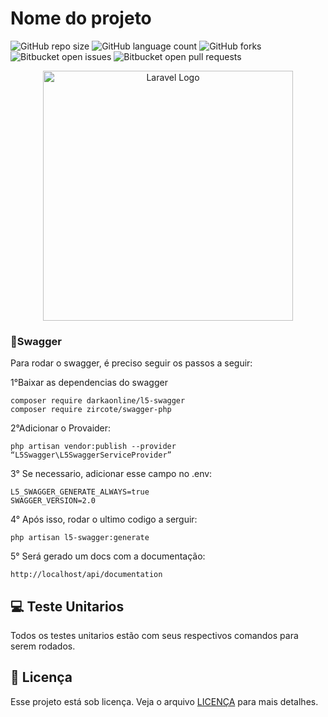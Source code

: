 # Nome do projeto

![GitHub repo size](https://img.shields.io/github/repo-size/iuricode/README-template?style=for-the-badge)
![GitHub language count](https://img.shields.io/github/languages/count/iuricode/README-template?style=for-the-badge)
![GitHub forks](https://img.shields.io/github/forks/iuricode/README-template?style=for-the-badge)
![Bitbucket open issues](https://img.shields.io/bitbucket/issues/iuricode/README-template?style=for-the-badge)
![Bitbucket open pull requests](https://img.shields.io/bitbucket/pr-raw/iuricode/README-template?style=for-the-badge)

<p align="center"><a href="https://laravel.com" target="_blank"><img src="https://raw.githubusercontent.com/laravel/art/master/logo-lockup/5%20SVG/2%20CMYK/1%20Full%20Color/laravel-logolockup-cmyk-red.svg" width="400" alt="Laravel Logo"></a></p>


### 🚀Swagger
Para rodar o swagger, é preciso seguir os passos a seguir:

1°Baixar as dependencias do swagger
```
composer require darkaonline/l5-swagger
composer require zircote/swagger-php
```

2°Adicionar o Provaider:
```
php artisan vendor:publish --provider “L5Swagger\L5SwaggerServiceProvider”
```

3° Se necessario, adicionar esse campo no .env:
```
L5_SWAGGER_GENERATE_ALWAYS=true
SWAGGER_VERSION=2.0
```

4° Após isso, rodar o ultimo codigo a serguir:
```
php artisan l5-swagger:generate
```

5° Será gerado um docs com a documentação:
```
http://localhost/api/documentation
```
## 💻 Teste Unitarios
Todos os testes unitarios estão com seus respectivos comandos para serem rodados.

## 📝 Licença

Esse projeto está sob licença. Veja o arquivo [LICENÇA](LICENSE.md) para mais detalhes.
